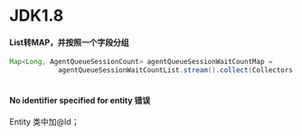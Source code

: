 # JDK1.8

#### List转MAP，并按照一个字段分组

~~~java
Map<Long, AgentQueueSessionCount> agentQueueSessionWaitCountMap =
            agentQueueSessionWaitCountList.stream().collect(Collectors.toMap(AgentQueueSessionCount::getQueueId, agentQueueSessionWaitCount -> agentQueueSessionWaitCount));
        
~~~



#### No identifier specified for entity 错误

Entity 类中加@Id；